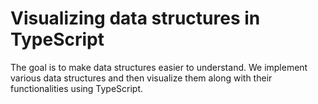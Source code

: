 # Visualizing data structures in TypeScript

The goal is to make data structures easier to understand. We implement various
data structures and then visualize them along with their functionalities using TypeScript.
